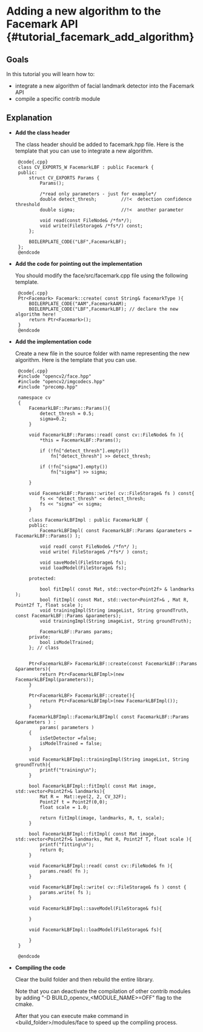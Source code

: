Adding a new algorithm to the Facemark API {#tutorial_facemark_add_algorithm}
==========================================================

Goals
----

In this tutorial you will learn how to:
- integrate a new algorithm of facial landmark detector into the Facemark API
- compile a specific contrib module


Explanation
-----------

-  **Add the class header**

    The class header should be added to facemark.hpp file.
    Here is the template that you can use to integrate a new algorithm.

        @code{.cpp}
        class CV_EXPORTS_W FacemarkLBF : public Facemark {
        public:
            struct CV_EXPORTS Params {
                Params();

                /*read only parameters - just for example*/
                double detect_thresh;         //!<  detection confidence threshold
                double sigma;                 //!<  another parameter

                void read(const FileNode& /*fn*/);
                void write(FileStorage& /*fs*/) const;
            };

            BOILERPLATE_CODE("LBF",FacemarkLBF);
        };
        @endcode

-  **Add the code for pointing out the implementation**

    You should modify the face/src/facemark.cpp file using the following template.

        @code{.cpp}
        Ptr<Facemark> Facemark::create( const String& facemarkType ){
            BOILERPLATE_CODE("AAM",FacemarkAAM);
            BOILERPLATE_CODE("LBF",FacemarkLBF); // declare the new algorithm here!
            return Ptr<Facemark>();
        }
        @endcode

-  **Add the implementation code**

    Create a new file in the source folder with name representing the new algorithm.
    Here is the template that you can use.

        @code{.cpp}
        #include "opencv2/face.hpp"
        #include "opencv2/imgcodecs.hpp"
        #include "precomp.hpp"

        namespace cv
        {
            FacemarkLBF::Params::Params(){
                detect_thresh = 0.5;
                sigma=0.2;
            }

            void FacemarkLBF::Params::read( const cv::FileNode& fn ){
                *this = FacemarkLBF::Params();

                if (!fn["detect_thresh"].empty())
                    fn["detect_thresh"] >> detect_thresh;

                if (!fn["sigma"].empty())
                    fn["sigma"] >> sigma;

            }

            void FacemarkLBF::Params::write( cv::FileStorage& fs ) const{
                fs << "detect_thresh" << detect_thresh;
                fs << "sigma" << sigma;
            }

            class FacemarkLBFImpl : public FacemarkLBF {
            public:
                FacemarkLBFImpl( const FacemarkLBF::Params &parameters = FacemarkLBF::Params() );

                void read( const FileNode& /*fn*/ );
                void write( FileStorage& /*fs*/ ) const;

                void saveModel(FileStorage& fs);
                void loadModel(FileStorage& fs);

            protected:

                bool fitImpl( const Mat, std::vector<Point2f> & landmarks );
                bool fitImpl( const Mat, std::vector<Point2f>& , Mat R, Point2f T, float scale );
                void trainingImpl(String imageList, String groundTruth, const FacemarkLBF::Params &parameters);
                void trainingImpl(String imageList, String groundTruth);

                FacemarkLBF::Params params;
            private:
                bool isModelTrained;
            }; // class


            Ptr<FacemarkLBF> FacemarkLBF::create(const FacemarkLBF::Params &parameters){
                return Ptr<FacemarkLBFImpl>(new FacemarkLBFImpl(parameters));
            }

            Ptr<FacemarkLBF> FacemarkLBF::create(){
                return Ptr<FacemarkLBFImpl>(new FacemarkLBFImpl());
            }

            FacemarkLBFImpl::FacemarkLBFImpl( const FacemarkLBF::Params &parameters ) :
                params( parameters )
            {
                isSetDetector =false;
                isModelTrained = false;
            }

            void FacemarkLBFImpl::trainingImpl(String imageList, String groundTruth){
                printf("training\n");
            }

            bool FacemarkLBFImpl::fitImpl( const Mat image, std::vector<Point2f>& landmarks){
                Mat R =  Mat::eye(2, 2, CV_32F);
                Point2f t = Point2f(0,0);
                float scale = 1.0;

                return fitImpl(image, landmarks, R, t, scale);
            }

            bool FacemarkLBFImpl::fitImpl( const Mat image, std::vector<Point2f>& landmarks, Mat R, Point2f T, float scale ){
                printf("fitting\n");
                return 0;
            }

            void FacemarkLBFImpl::read( const cv::FileNode& fn ){
                params.read( fn );
            }

            void FacemarkLBFImpl::write( cv::FileStorage& fs ) const {
                params.write( fs );
            }

            void FacemarkLBFImpl::saveModel(FileStorage& fs){

            }

            void FacemarkLBFImpl::loadModel(FileStorage& fs){

            }
        }

        @endcode

-  **Compiling the code**

    Clear the build folder and then rebuild the entire library.
    
    Note that you can deactivate the compilation of other contrib modules by adding "-D BUILD_opencv_<MODULE_NAME>=OFF" flag to the cmake.

    After that you can execute make command in <build_folder>/modules/face to speed up the compiling process.
